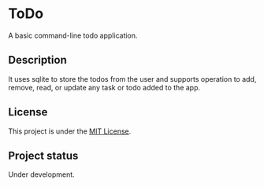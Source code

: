 # ToDo

A basic command-line todo application.

## Description

It uses sqlite to store the todos from the user and supports operation to add, remove, read, or update any task or todo added to the app.

<!--
## Visuals

TODO...

## Installation

TODO...

## Usage

TODO..

## Contributing

TODO...

-->

## License

This project is under the [MIT License](./LICENSE).

## Project status

Under development.

